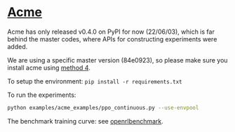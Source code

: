 # [Acme](https://github.com/deepmind/acme)

Acme has only released v0.4.0 on PyPI for now (22/06/03), which is far behind
the master codes, where APIs for constructing experiments were added.

We are using a specific master version (84e0923), so please make sure you
install acme using [method 4](https://github.com/deepmind/acme#installation).

To setup the environment: `pip install -r requirements.txt`

To run the experiments:

```bash
python examples/acme_examples/ppo_continuous.py --use-envpool
```

The benchmark training curve: see [openrlbenchmark](https://wandb.ai/openrlbenchmark/acme).
